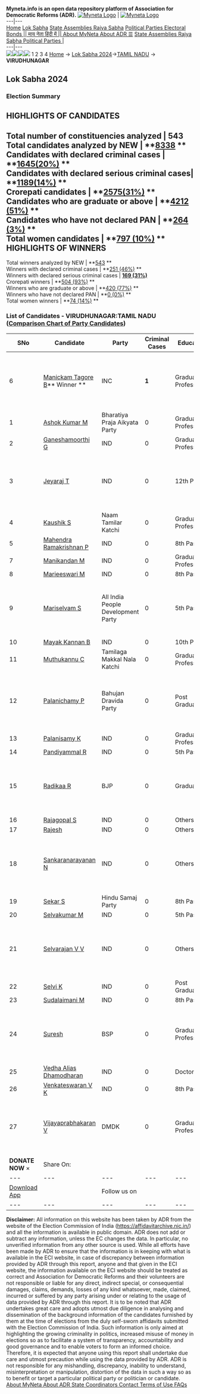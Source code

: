**Myneta.info is an open data repository platform of Association for Democratic Reforms (ADR).**
[![Myneta Logo](https://www.myneta.info/lib/img/myneta-logo.png)](https://www.myneta.info/) | [![Myneta Logo](https://www.myneta.info/lib/img/adr-logo.png)](https://adrindia.org)  
---|---  
[Home](https://www.myneta.info/) [Lok Sabha](https://www.myneta.info/#ls "Lok Sabha") [ State Assemblies ](https://www.myneta.info/#sa "State Assemblies") [Rajya Sabha](https://www.myneta.info/#rs "Rajya Sabha") [Political Parties ](https://www.myneta.info/party "Political Parties") [ Electoral Bonds ](https://www.myneta.info/electoral_bonds "Electoral Bonds") [ || माय नेता हिंदी में || ](https://translate.google.co.in/translate?prev=hp&hl=en&js=y&u=www.myneta.info&sl=en&tl=hi&history_state0=) [ About MyNeta ](https://adrindia.org/content/about-myneta) [ About ADR ](https://adrindia.org/about-adr/who-we-are) [☰](javascript:void\(0\))
[ State Assemblies ](https://www.myneta.info/#sa "State Assemblies") [ Rajya Sabha ](https://www.myneta.info/#rs "Rajya Sabha") [ Political Parties ](https://www.myneta.info/party "Political Parties")
|   
---|---  
![](https://www.myneta.info/lib/img/banner/banner-1.png)![](https://www.myneta.info/lib/img/banner/banner-2.png)![](https://www.myneta.info/lib/img/banner/banner-3.png)![](https://www.myneta.info/lib/img/banner/banner-4.png)
1  2  3  4 
[Home](https://www.myneta.info/) → [Lok Sabha 2024](https://www.myneta.info/LokSabha2024/)→[TAMIL NADU](https://www.myneta.info/LokSabha2024/index.php?action=show_constituencies&state_id=31) → **VIRUDHUNAGAR**
### 
## Lok Sabha 2024
###  Election Summary 
HIGHLIGHTS OF CANDIDATES  
---  
Total number of constituencies analyzed |  543   
Total candidates analyzed by NEW | **[8338](https://www.myneta.info/LokSabha2024/index.php?action=summary&subAction=candidates_analyzed&sort=candidate#summary) **  
Candidates with declared criminal cases | **[1645(20%)](https://www.myneta.info/LokSabha2024/index.php?action=summary&subAction=crime&sort=candidate#summary) **  
Candidates with declared serious criminal cases| **[1189(14%)](https://www.myneta.info/LokSabha2024/index.php?action=summary&subAction=serious_crime&sort=candidate#summary) **  
Crorepati candidates | **[2575(31%)](https://www.myneta.info/LokSabha2024/index.php?action=summary&subAction=crorepati&sort=candidate#summary) **  
Candidates who are graduate or above | **[4212 (51%)](https://www.myneta.info/LokSabha2024/index.php?action=summary&subAction=education&sort=candidate#summary) **  
Candidates who have not declared PAN | **[264 (3%)](https://www.myneta.info/LokSabha2024/index.php?action=summary&subAction=without_pan&sort=candidate#summary) **  
Total women candidates | **[797 (10%)](https://www.myneta.info/LokSabha2024/index.php?action=summary&subAction=women_candidate&sort=candidate#summary) **  
HIGHLIGHTS OF WINNERS  
---  
Total winners analyzed by NEW | **[543](https://www.myneta.info/LokSabha2024/index.php?action=summary&subAction=winner_analyzed&sort=candidate#summary) **  
Winners with declared criminal cases | **[251 (46%)](https://www.myneta.info/LokSabha2024/index.php?action=summary&subAction=winner_crime&sort=candidate#summary) **  
Winners with declared serious criminal cases | **[169 (31%)](https://www.myneta.info/LokSabha2024/index.php?action=summary&subAction=winner_serious_crime&sort=candidate#summary)**  
Crorepati winners | **[504 (93%)](https://www.myneta.info/LokSabha2024/index.php?action=summary&subAction=winner_crorepati&sort=candidate#summary) **  
Winners who are graduate or above | **[420 (77%)](https://www.myneta.info/LokSabha2024/index.php?action=summary&subAction=winner_education&sort=candidate#summary) **  
Winners who have not declared PAN | **[0 (0%)](https://www.myneta.info/LokSabha2024/index.php?action=summary&subAction=winner_without_pan&sort=candidate#summary) **  
Total women winners | **[74 (14%)](https://www.myneta.info/LokSabha2024/index.php?action=summary&subAction=winner_women&sort=candidate#summary) **  
### List of Candidates - VIRUDHUNAGAR:TAMIL NADU ([Comparison Chart of Party Candidates](https://www.myneta.info/LokSabha2024/comparisonchart.php?constituency_id=416))
SNo | Candidate| Party| Criminal Cases| Education| Age| Total Assets| Liabilities  
---|---|---|---|---|---|---|---  
6  | [Manickam Tagore B](https://www.myneta.info/LokSabha2024/candidate.php?candidate_id=230)** Winner ** | INC | **1** | Graduate Professional| 49 | ![](https://myneta.info/image_v2.php?myneta_folder=LokSabha2024&candidate_id=230&col=ta) | ![](https://myneta.info/image_v2.php?myneta_folder=LokSabha2024&candidate_id=230&col=lia)  
1  | [Ashok Kumar M](https://www.myneta.info/LokSabha2024/candidate.php?candidate_id=772) | Bharatiya Praja Aikyata Party | 0 | Graduate Professional| 30 | Rs 3,55,000 ~ 3 Lacs+ | Rs 2,00,000 ~ 2 Lacs+  
2  | [Ganeshamoorthi G](https://www.myneta.info/LokSabha2024/candidate.php?candidate_id=769) | IND | 0 | Graduate Professional| 32 | Rs 7,21,912 ~ 7 Lacs+ | Rs 2,00,000 ~ 2 Lacs+  
3  | [Jeyaraj T](https://www.myneta.info/LokSabha2024/candidate.php?candidate_id=781) | IND | 0 | 12th Pass| 59 | ![](https://myneta.info/image_v2.php?myneta_folder=LokSabha2024&candidate_id=781&col=ta) | ![](https://myneta.info/image_v2.php?myneta_folder=LokSabha2024&candidate_id=781&col=lia)  
4  | [Kaushik S](https://www.myneta.info/LokSabha2024/candidate.php?candidate_id=784) | Naam Tamilar Katchi | 0 | Graduate Professional| 26 | Rs 9,40,251 ~ 9 Lacs+ | Rs 0 ~   
5  | [Mahendra Ramakrishnan P](https://www.myneta.info/LokSabha2024/candidate.php?candidate_id=775) | IND | 0 | 8th Pass| 35 | Rs 51,18,000 ~ 51 Lacs+ | Rs 17,00,000 ~ 17 Lacs+  
7  | [Manikandan M](https://www.myneta.info/LokSabha2024/candidate.php?candidate_id=783) | IND | 0 | Graduate Professional| 30 | Rs 13,96,317 ~ 13 Lacs+ | Rs 0 ~   
8  | [Marieeswari M](https://www.myneta.info/LokSabha2024/candidate.php?candidate_id=766) | IND | 0 | 8th Pass| 43 | Rs 7,48,300 ~ 7 Lacs+ | Rs 0 ~   
9  | [Mariselvam S](https://www.myneta.info/LokSabha2024/candidate.php?candidate_id=774) | All India People Development Party | 0 | 5th Pass| 48 | ![](https://myneta.info/image_v2.php?myneta_folder=LokSabha2024&candidate_id=774&col=ta) | ![](https://myneta.info/image_v2.php?myneta_folder=LokSabha2024&candidate_id=774&col=lia)  
10  | [Mayak Kannan B](https://www.myneta.info/LokSabha2024/candidate.php?candidate_id=777) | IND | 0 | 10th Pass| 37 | Rs 3,09,050 ~ 3 Lacs+ | Rs 0 ~   
11  | [Muthukannu C](https://www.myneta.info/LokSabha2024/candidate.php?candidate_id=231) | Tamilaga Makkal Nala Katchi | 0 | Graduate Professional| 58 | Rs 29,44,800 ~ 29 Lacs+ | Rs 0 ~   
12  | [Palanichamy P](https://www.myneta.info/LokSabha2024/candidate.php?candidate_id=785) | Bahujan Dravida Party | 0 | Post Graduate| 36 | ![](https://myneta.info/image_v2.php?myneta_folder=LokSabha2024&candidate_id=785&col=ta) | ![](https://myneta.info/image_v2.php?myneta_folder=LokSabha2024&candidate_id=785&col=lia)  
13  | [Palanisamy K](https://www.myneta.info/LokSabha2024/candidate.php?candidate_id=771) | IND | 0 | Graduate Professional| 47 | Rs 54,20,000 ~ 54 Lacs+ | Rs 0 ~   
14  | [Pandiyammal R](https://www.myneta.info/LokSabha2024/candidate.php?candidate_id=787) | IND | 0 | 5th Pass| 54 | Rs 1,07,55,000 ~ 1 Crore+ | Rs 5,91,000 ~ 5 Lacs+  
15  | [Radikaa R](https://www.myneta.info/LokSabha2024/candidate.php?candidate_id=228) | BJP | 0 | Graduate| 61 | ![](https://myneta.info/image_v2.php?myneta_folder=LokSabha2024&candidate_id=228&col=ta) | ![](https://myneta.info/image_v2.php?myneta_folder=LokSabha2024&candidate_id=228&col=lia)  
16  | [Rajagopal S](https://www.myneta.info/LokSabha2024/candidate.php?candidate_id=765) | IND | 0 | Others| 69 | Rs 4,77,43,570 ~ 4 Crore+ | Rs 4,00,000 ~ 4 Lacs+  
17  | [Rajesh](https://www.myneta.info/LokSabha2024/candidate.php?candidate_id=779) | IND | 0 | Others| 33 | Rs 40,000 ~ 40 Thou+ | Rs 0 ~   
18  | [Sankaranarayanan N](https://www.myneta.info/LokSabha2024/candidate.php?candidate_id=768) | IND | 0 | Others| 39 | ![](https://myneta.info/image_v2.php?myneta_folder=LokSabha2024&candidate_id=768&col=ta) | ![](https://myneta.info/image_v2.php?myneta_folder=LokSabha2024&candidate_id=768&col=lia)  
19  | [Sekar S](https://www.myneta.info/LokSabha2024/candidate.php?candidate_id=782) | Hindu Samaj Party | 0 | 8th Pass| 60 | Rs 4,20,000 ~ 4 Lacs+ | Rs 0 ~   
20  | [Selvakumar M](https://www.myneta.info/LokSabha2024/candidate.php?candidate_id=767) | IND | 0 | 5th Pass| 36 | Rs 50,347 ~ 50 Thou+ | Rs 0 ~   
21  | [Selvarajan V V](https://www.myneta.info/LokSabha2024/candidate.php?candidate_id=778) | IND | 0 | Others| 49 | ![](https://myneta.info/image_v2.php?myneta_folder=LokSabha2024&candidate_id=778&col=ta) | ![](https://myneta.info/image_v2.php?myneta_folder=LokSabha2024&candidate_id=778&col=lia)  
22  | [Selvi K](https://www.myneta.info/LokSabha2024/candidate.php?candidate_id=780) | IND | 0 | Post Graduate| 33 | Rs 8,05,472 ~ 8 Lacs+ | Rs 0 ~   
23  | [Sudalaimani M](https://www.myneta.info/LokSabha2024/candidate.php?candidate_id=770) | IND | 0 | 8th Pass| 43 | Rs 7,27,261 ~ 7 Lacs+ | Rs 0 ~   
24  | [Suresh](https://www.myneta.info/LokSabha2024/candidate.php?candidate_id=776) | BSP | 0 | Graduate Professional| 30 | ![](https://myneta.info/image_v2.php?myneta_folder=LokSabha2024&candidate_id=776&col=ta) | ![](https://myneta.info/image_v2.php?myneta_folder=LokSabha2024&candidate_id=776&col=lia)  
25  | [Vedha Alias Dhamodharan](https://www.myneta.info/LokSabha2024/candidate.php?candidate_id=773) | IND | 0 | Doctorate| 43 | Rs 1,50,000 ~ 1 Lacs+ | Rs 0 ~   
26  | [Venkateswaran V K](https://www.myneta.info/LokSabha2024/candidate.php?candidate_id=786) | IND | 0 | 8th Pass| 54 | Rs 1,03,00,000 ~ 1 Crore+ | Rs 0 ~   
27  | [Vijayaprabhakaran V](https://www.myneta.info/LokSabha2024/candidate.php?candidate_id=229) | DMDK | 0 | Graduate Professional| 33 | ![](https://myneta.info/image_v2.php?myneta_folder=LokSabha2024&candidate_id=229&col=ta) | ![](https://myneta.info/image_v2.php?myneta_folder=LokSabha2024&candidate_id=229&col=lia)  
|  **DONATE NOW** × |  Share On:  | [](https://api.whatsapp.com/send?text=https%3A%2F%2Fmyneta.info%2Fpunjab2022%2Findex.php%3Faction%3Dshow_constituencies%26state_id%3D19) | [](https://www.facebook.com/sharer/sharer.php?u=https%3A%2F%2Fmyneta.info%2Fpunjab2022%2Findex.php%3Faction%3Dshow_constituencies%26state_id%3D19) | [](https://twitter.com/share?url=https%3A%2F%2Fmyneta.info%2Fpunjab2022%2Findex.php%3Faction%3Dshow_constituencies%26state_id%3D19)  
---|---|---|---|---  
| [ Download App ](https://play.google.com/store/apps/details?id=com.webrosoft.myneta1&pcampaignid=pcampaignidMKT-Other-global-all-co-prtnr-py-PartBadge-Mar2515-1) | [](https://play.google.com/store/apps/details?id=com.webrosoft.myneta1&pcampaignid=pcampaignidMKT-Other-global-all-co-prtnr-py-PartBadge-Mar2515-1) |  Follow us on  | [](https://www.facebook.com/adrindia.org/) | [](https://twitter.com/adrspeaks) | [](https://groups.google.com/g/national-election-watch?hl=en&pli=1) | [](https://www.instagram.com/adrspeaks/) | [](https://www.youtube.com/user/adrspeaks) | [](https://sharechat.com/profile/adrspeaks)  
---|---|---|---|---|---|---|---|---  
**Disclaimer:** All information on this website has been taken by ADR from the website of the Election Commission of India (https://affidavitarchive.nic.in/) and all the information is available in public domain. ADR does not add or subtract any information, unless the EC changes the data. In particular, no unverified information from any other source is used. While all efforts have been made by ADR to ensure that the information is in keeping with what is available in the ECI website, in case of discrepancy between information provided by ADR through this report, anyone and that given in the ECI website, the information available on the ECI website should be treated as correct and Association for Democratic Reforms and their volunteers are not responsible or liable for any direct, indirect special, or consequential damages, claims, demands, losses of any kind whatsoever, made, claimed, incurred or suffered by any party arising under or relating to the usage of data provided by ADR through this report. It is to be noted that ADR undertakes great care and adopts utmost due diligence in analysing and dissemination of the background information of the candidates furnished by them at the time of elections from the duly self-sworn affidavits submitted with the Election Commission of India. Such information is only aimed at highlighting the growing criminality in politics, increased misuse of money in elections so as to facilitate a system of transparency, accountability and good governance and to enable voters to form an informed choice. Therefore, it is expected that anyone using this report shall undertake due care and utmost precaution while using the data provided by ADR. ADR is not responsible for any mishandling, discrepancy, inability to understand, misinterpretation or manipulation, distortion of the data in such a way so as to benefit or target a particular political party or politician or candidate. 
[ About MyNeta ](https://adrindia.org/content/about-myneta) [ About ADR ](https://adrindia.org/about-adr/who-we-are) [ State Coordinators ](https://adrindia.org/about-adr/state-coordinators) [ Contact ](https://adrindia.org/contact-us) [ Terms of Use ](https://adrindia.org/content/adr-terms-use) [ FAQs ](https://adrindia.org/content/faqs)
